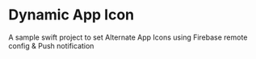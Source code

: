 # Dynamic App Icon
A sample swift project to set Alternate App Icons using Firebase remote config &amp; Push notification
